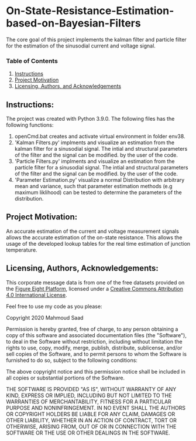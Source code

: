 # On-State-Resistance-Estimation-based-on-Bayesian-Filters
The core goal of this project implements the kalman filter and  particle filter for the estimation of the sinusodial current and voltage signal.  

### Table of Contents

1. [Instructions](#instructions)
2. [Project Motivation](#motivation)
3. [Licensing, Authors, and Acknowledgements](#licensing)

## Instructions: <a name="instructions"></a>

The project was created with Python 3.9.0.
The following files has the following functions:

1.  openCmd.bat creates and activate virtual environment in folder env38.
2. 'Kalman Filters.py' implments and visualize an estimation from the kalman filter for a sinusodial signal. The intial and structural parameters of the filter and the signal can be modified.
by the user of the code. 
3. 'Particle Filters.py' implments and visualize an estimation from the particle filter for  a sinusodial signal. The intial and structural parameters of the filter and the signal can be modified.
by the user of the code. 
4. 'Parameter Estimation.py' visualize a normal Distribution with arbitrary mean and variance, such that parameter estimation methods (e.g maximum liklihood) can be tested to determine
             the parameters of the distribution.

## Project Motivation: <a name="motivation"></a>

An accurate estimation of the current and voltage measurement signals allows the accurate estimation of the on-state resistance. This allows the usage of the developed lookup tables
for the real time estimation of junction temperature. 


## Licensing, Authors, Acknowledgements: <a name="licensing"></a>

This corporate message data is from one of the free datasets provided on the
[Figure Eight Platform](https://appen.com/resources/datasets/), licensed under
a [Creative Commons Attribution 4.0 International License](https://creativecommons.org/licenses/by/4.0/).

Feel free to use my code as you please:

Copyright 2020 Mahmoud Saad

Permission is hereby granted, free of charge, to any person obtaining a copy of this software and associated documentation files (the "Software"), to deal in the Software without restriction, including without limitation the rights to use, copy, modify, merge, publish, distribute, sublicense, and/or sell copies of the Software, and to permit persons to whom the Software is furnished to do so, subject to the following conditions:

The above copyright notice and this permission notice shall be included in all copies or substantial portions of the Software.

THE SOFTWARE IS PROVIDED "AS IS", WITHOUT WARRANTY OF ANY KIND, EXPRESS OR IMPLIED, INCLUDING BUT NOT LIMITED TO THE WARRANTIES OF MERCHANTABILITY, FITNESS FOR A PARTICULAR PURPOSE AND NONINFRINGEMENT. IN NO EVENT SHALL THE AUTHORS OR COPYRIGHT HOLDERS BE LIABLE FOR ANY CLAIM, DAMAGES OR OTHER LIABILITY, WHETHER IN AN ACTION OF CONTRACT, TORT OR OTHERWISE, ARISING FROM, OUT OF OR IN CONNECTION WITH THE SOFTWARE OR THE USE OR OTHER DEALINGS IN THE SOFTWARE.
